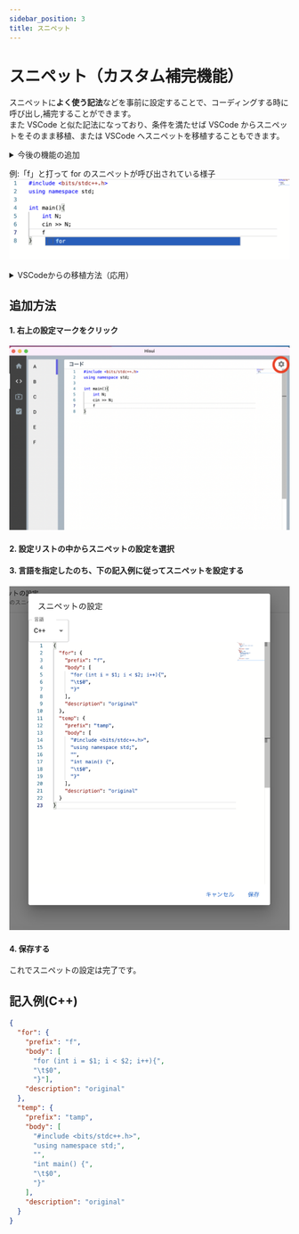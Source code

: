 ```yaml
---
sidebar_position: 3
title: スニペット
---
```


# スニペット（カスタム補完機能）

スニペットに**よく使う記法**などを事前に設定することで、コーディングする時に呼び出し,補完することができます。  
また VSCode と似た記法になっており、条件を満たせば VSCode からスニペットをそのまま移植、または VSCode へスニペットを移植することもできます。

<details>
  <summary>今後の機能の追加</summary>
  今後全く VSCode と全く同じ記法が使えるようにする予定です。
  <br />
  また、簡単に設定できるようなツールも提供予定です<br/>
  言語のエラー表示などにも対応予定です
</details>

例:「f」と打って for のスニペットが呼び出されている様子
![img](./assets/snippet1.png)

<details>
  <summary>VSCodeからの移植方法（応用）</summary>
  VSCodeのスニペットは"JSON with Comments"という記法で書かれています。これはJSONにコメント等を追加したものです。
  コメントを削除することで、JSONの記法となり、Hisuiにスニペットを移植することができます。
</details>

## 追加方法

#### 1. 右上の設定マークをクリック

![img](./assets/snippet2.png)

#### 2. 設定リストの中からスニペットの設定を選択

#### 3. 言語を指定したのち、下の記入例に従ってスニペットを設定する

![img](./assets/snippet3.png)

#### 4. 保存する

これでスニペットの設定は完了です。

## 記入例(C++)

<!-- prettier-ignore -->
```json
{
  "for": {
    "prefix": "f",
    "body": [
      "for (int i = $1; i < $2; i++){",
      "\t$0",
      "}"],
    "description": "original"
  },
  "temp": {
    "prefix": "tamp",
    "body": [
      "#include <bits/stdc++.h>",
      "using namespace std;",
      "",
      "int main() {",
      "\t$0",
      "}"
    ],
    "description": "original"
  }
}
```
